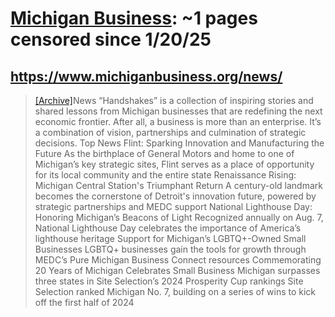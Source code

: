 



# [Michigan Business](michiganbusiness.org): ~1 pages censored since 1/20/25

## https://www.michiganbusiness.org/news/


> [[Archive]](https://web.archive.org/web/20240000000000*/https://www.michiganbusiness.org/news/)News “Handshakes” is a collection of inspiring stories and shared lessons from Michigan businesses that are redefining the next economic frontier. After all, a business is more than an enterprise. It’s a combination of vision, partnerships and culmination of strategic decisions. Top News Flint: Sparking Innovation and Manufacturing the Future As the birthplace of General Motors and home to one of Michigan’s key strategic sites, Flint serves as a place of opportunity for its local community and the entire state Renaissance Rising: Michigan Central Station's Triumphant Return A century-old landmark becomes the cornerstone of Detroit's innovation future, powered by strategic partnerships and MEDC support National Lighthouse Day: Honoring Michigan’s Beacons of Light Recognized annually on Aug. 7, National Lighthouse Day celebrates the importance of America’s lighthouse heritage Support for Michigan’s LGBTQ+-Owned Small Businesses LGBTQ+ businesses gain the tools for growth through MEDC’s Pure Michigan Business Connect resources Commemorating 20 Years of Michigan Celebrates Small Business Michigan surpasses three states in Site Selection’s 2024 Prosperity Cup rankings Site Selection ranked Michigan No. 7, building on a series of wins to kick off the first half of 2024